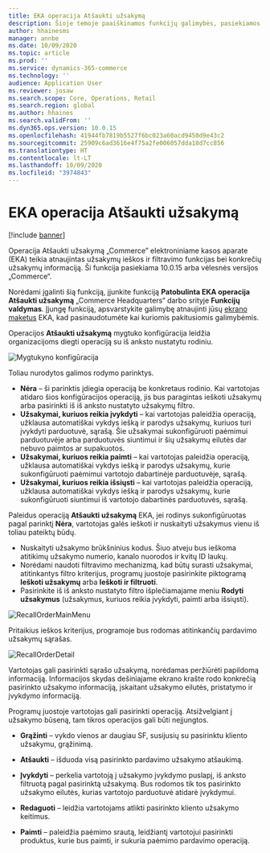 ```yaml
---
title: EKA operacija Atšaukti užsakymą
description: Šioje temoje paaiškinamos funkcijų galimybės, pasiekiamos patobulintuose užsakymų atšaukimo puslapiuose EKA.
author: hhainesms
manager: annbe
ms.date: 10/09/2020
ms.topic: article
ms.prod: ''
ms.service: dynamics-365-commerce
ms.technology: ''
audience: Application User
ms.reviewer: josaw
ms.search.scope: Core, Operations, Retail
ms.search.region: global
ms.author: hhaines
ms.search.validFrom: ''
ms.dyn365.ops.version: 10.0.15
ms.openlocfilehash: 41944fb7819b5527f6bc023a60acd9450d9e43c2
ms.sourcegitcommit: 25909c6ad3616e4f75a2fe006057dda18d7cc856
ms.translationtype: HT
ms.contentlocale: lt-LT
ms.lasthandoff: 10/09/2020
ms.locfileid: "3974843"
---
```

# <a name="recall-order-operation-in-pos"></a>EKA operacija Atšaukti užsakymą

[!include [banner](includes/banner.md)]

Operacija Atšaukti užsakymą „Commerce” elektroniniame kasos aparate (EKA) teikia atnaujintas užsakymų ieškos ir filtravimo funkcijas bei konkrečių užsakymų informaciją. Ši funkcija pasiekiama 10.0.15 arba vėlesnės versijos „Commerce“.

Norėdami įgalinti šią funkciją, įjunkite funkciją **Patobulinta EKA operacija Atšaukti užsakymą** „Commerce Headquarters“ darbo srityje **Funkcijų valdymas**. Įjungę funkciją, apsvarstykite galimybę atnaujinti jūsų [ekrano maketus](pos-screen-layouts.md) EKA, kad pasinaudotumėte kai kuriomis pakitusiomis galimybėmis.

Operacijos **Atšaukti užsakymą** mygtuko konfigūracija leidžia organizacijoms diegti operaciją su iš anksto nustatytu rodiniu.

![Mygtukyno konfigūracija](media/recallorderbuttongrid.png)

Toliau nurodytos galimos rodymo parinktys.
- **Nėra** – ši parinktis įdiegia operaciją be konkretaus rodinio. Kai vartotojas atidaro šios konfigūracijos operaciją, jis bus paragintas ieškoti užsakymų arba pasirinkti iš iš anksto nustatyto užsakymų filtro.
- **Užsakymai, kuriuos reikia įvykdyti** – kai vartotojas paleidžia operaciją, užklausa automatiškai vykdys iešką ir parodys užsakymų, kuriuos turi įvykdyti parduotuvė, sąrašą. Šie užsakymai sukonfigūruoti paėmimui parduotuvėje arba parduotuvės siuntimui ir šių užsakymų eilutės dar nebuvo paimtos ar supakuotos.
- **Užsakymai, kuriuos reikia paimti** – kai vartotojas paleidžia operaciją, užklausa automatiškai vykdys iešką ir parodys užsakymų, kurie sukonfigūruoti paėmimui vartotojo dabartinėje parduotuvėje, sąrašą.
- **Užsakymai, kuriuos reikia išsiųsti** – kai vartotojas paleidžia operaciją, užklausa automatiškai vykdys iešką ir parodys užsakymų, kurie sukonfigūruoti siuntimui iš vartotojo dabartinės parduotuvės, sąrašą.

Paleidus operaciją **Atšaukti užsakymą** EKA, jei rodinys sukonfigūruotas pagal parinktį **Nėra**, vartotojas galės ieškoti ir nuskaityti užsakymus vienu iš toliau pateiktų būdų.
- Nuskaityti užsakymo brūkšninius kodus. Šiuo atveju bus ieškoma atitikimų užsakymo numerio, kanalo nuorodos ir kvitų ID laukų.
- Norėdami naudoti filtravimo mechanizmą, kad būtų surasti užsakymai, atitinkantys filtro kriterijus, programų juostoje pasirinkite piktogramą **Ieškoti užsakymų** arba **Ieškoti ir filtruoti**.
- Pasirinkite iš iš anksto nustatyto filtro išplečiamajame meniu **Rodyti užsakymus** (užsakymus, kuriuos reikia įvykdyti, paimti arba išsiųsti).

![RecallOrderMainMenu](media/recallordermain.png)

Pritaikius ieškos kriterijus, programoje bus rodomas atitinkančių pardavimo užsakymų sąrašas.

![RecallOrderDetail](media/orderrecalldetail.png)

Vartotojas gali pasirinkti sąrašo užsakymą, norėdamas peržiūrėti papildomą informaciją. Informacijos skydas dešiniajame ekrano krašte rodo konkrečią pasirinkto užsakymo informaciją, įskaitant užsakymo eilutės, pristatymo ir įvykdymo informaciją.

Programų juostoje vartotojas gali pasirinkti operaciją. Atsižvelgiant į užsakymo būseną, tam tikros operacijos gali būti neįjungtos.

- **Grąžinti** – vykdo vienos ar daugiau SF, susijusių su pasirinktu kliento užsakymu, grąžinimą.

- **Atšaukti** – išduoda visą pasirinkto pardavimo užsakymo atšaukimą.

- **Įvykdyti** – perkelia vartotoją į užsakymo įvykdymo puslapį, iš anksto filtruotą pagal pasirinktą užsakymą. Bus rodomos tik tos pasirinkto užsakymo eilutės, kurias vartotojo parduotuvė atidarė įvykdymui.

- **Redaguoti** – leidžia vartotojams atlikti pasirinkto kliento užsakymo keitimus.

- **Paimti** – paleidžia paėmimo srautą, leidžiantį vartotojui pasirinkti produktus, kurie bus paimti, ir sukuria paėmimo pardavimo operaciją.
